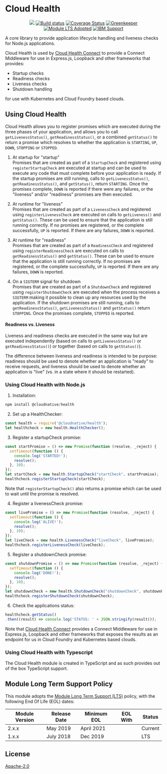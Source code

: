 # Cloud Health
<p align=center>
<a href='http://CloudNativeJS.io/'><img src='https://img.shields.io/badge/homepage-CloudNativeJS-blue.svg'></a>
<a href="http://travis-ci.org/CloudNativeJS/cloud-health"><img src="https://secure.travis-ci.org/CloudNativeJS/cloud-health.svg?branch=master" alt="Build status"></a>
<a href='https://coveralls.io/github/CloudNativeJS/cloud-health?branch=master'><img src='https://coveralls.io/repos/github/CloudNativeJS/cloud-health/badge.svg?branch=master' alt='Coverage Status' /></a>
<a href='https://greenkeeper.io/'><img src='https://badges.greenkeeper.io/CloudNativeJS/cloud-health.svg' alt='Greenkeeper' /></a>
<a href='http://github.com/CloudNativeJS/ModuleLTS'><img src='https://img.shields.io/badge/Module%20LTS-Adopted-brightgreen.svg?style=flat' alt='Module LTS Adopted' /></a> 
<a href='http://ibm.biz/node-support'><img src='https://img.shields.io/badge/IBM%20Support-Frameworks-brightgreen.svg?style=flat' alt='IBM Support' /></a>   
</p>

A core library to provide application lifecycle handling and liveness checks for Node.js applications.

Cloud Health is used by [Cloud Health Connect](http://github.com/CloudNativeJS/cloud-health-connect) to provide a Connect Middleware for use in Express.js, Loopback and other frameworks that provides:

* Startup checks
* Readiness checks
* Liveness checks
* Shutdown handling

for use with Kubernetes and Cloud Foundry based clouds.


## Using Cloud Health

Cloud Health allows you to register promises which are executed during the three phases of your application, and allows you to call `getLivenessStatus()`, `getReadinessStatus()`, or a combined `getStatus()` to return a promise which resolves to whether the application is `STARTING`, `UP`, `DOWN`, `STOPPING` or `STOPPED`.

1. At startup for "startup"  
 Promises that are created as part of a `StartupCheck` and registered using `registerStartupCheck` are executed at startup and can be used to execute any code that must complete before your application is ready. If the startup promises are still running, calls to `getLivenessStatus()`, `getReadinessStatus()`, and `getStatus()`,  return `STARTING`. Once the promises complete, `DOWN` is reported if there were any failures, or the "liveness" and/or "readiness" promises are then executed.
  
2. At runtime for "liveness"  
 Promises that are created as part of a `LivenessCheck` and registered using `registerLivenessCheck` are executed on calls to `getLiveness()` and `getStatus()`. These can be used to ensure that the application is still running correctly. If no promises are registered, or the complete successfully, `UP` is reported. If there are any failures, `DOWN` is reported.
 
3. At runtime for "readiness"  
 Promises that are created as part of a `ReadinessCheck` and registered using `registerReadinessCheck` are executed on calls to `getReadinessStatus()` and `getStatus()`. These can be used to ensure that the application is still running correctly. If no promises are registered, or the complete successfully, `UP` is reported. If there are any failures, `DOWN` is reported.
 
4. On a `SIGTERM` signal for shutdown  
 Promises that are created as part of a `ShutdownCheck` and registered using `registerShutdownCheck` are executed when the process receives a `SIGTERM` making it possible to clean up any resources used by the application. If the shutdown promises are still running, calls to `getReadinessStatus()`, `getLivenessStatus()` and `getStatus()` return `STOPPING`. Once the promises complete, `STOPPED` is reported.

#### Readiness vs. Liveness

Liveness and readiness checks are executed in the same way but are executed independently (based on calls to `getLivenessStatus()` or `getReadinessStatus()`) or together (based on calls to `getStatus()`).

The difference between liveness and readiness is intended to be purpose: readiness should be used to denote whether an application is "ready" to receive requests, and liveness should be used to denote whether an application is "live" (vs. in a state where it should be restarted).   

### Using Cloud Health with Node.js

1. Installation:
  ```js
  npm install @cloudnative/health
  ```
2. Set up a HealthChecker:
  ```js
  const health = require('@cloudnative/health');
  let healthcheck = new health.HealthChecker();
  ```
3. Register a startupCheck promise:
  ```js
  const startPromise = () => new Promise(function (resolve, _reject) {
    setTimeout(function () {
      console.log('STARTED!');
      resolve();
    }, 10);
  });
  let startCheck = new health.StartupCheck("startCheck", startPromise);
  healthcheck.registerStartupCheck(startCheck);
  ```
  Note that `registerStartupCheck()` also returns a promise which can be used to wait until the promise is resolved.  
  
4. Register a livenessCheck promise:
  ```js
  const livePromise = () => new Promise(function (resolve, _reject) {
    setTimeout(function () {
      console.log('ALIVE!');
      resolve();
    }, 10);
  });
  let liveCheck = new health.LivenessCheck("liveCheck", livePromise);
  healthcheck.registerLivenessCheck(liveCheck);
  ```
5. Register a shutdownCheck promise:
  ```js
  const shutdownPromise = () => new Promise(function (resolve, _reject) {
    setTimeout(function () {
      console.log('DONE!');
      resolve();
    }, 10);
  });
  let shutdownCheck = new health.ShutdownCheck("shutdownCheck", shutdownPromise);
  healthcheck.registerShutdownCheck(shutdownCheck);
  ```
6. Check the applications status:
  ```js
  healthcheck.getStatus()
  .then((result) => console.log('STATUS: ' + JSON.stringify(result)));
  ```
  Note that [Cloud Health Connect](http://github.com/CloudNativeJS/cloud-health-connect) provides a Connect Middleware for use in Express.js, Loopback and other frameworks that exposes the results as an endpoint for us in Cloud Foundry and Kubernetes based clouds.
  
### Using Cloud Health with Typescript
The Cloud Health module is created in TypeScript and as such provides out of the box TypeScript support.

## Module Long Term Support Policy

This module adopts the [Module Long Term Support (LTS)](http://github.com/CloudNativeJS/ModuleLTS) policy, with the following End Of Life (EOL) dates:

| Module Version   | Release Date | Minimum EOL | EOL With     | Status  |
|------------------|--------------|-------------|--------------|---------|
| 2.x.x	         | May 2019     | April 2021  |              | Current |
| 1.x.x	         | July 2018    | Dec 2019    |              | LTS |


## License

  [Apache-2.0](LICENSE)
